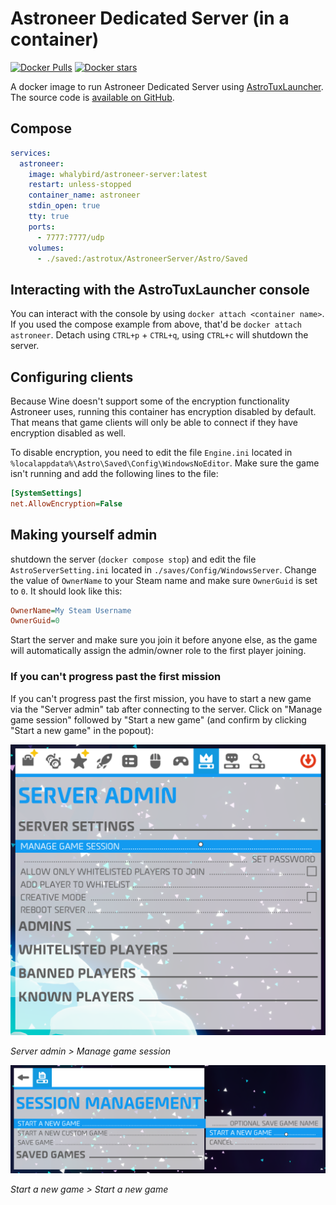 # Astroneer Dedicated Server (in a container)

[![Docker Pulls](https://img.shields.io/docker/pulls/whalybird/astroneer-server.svg)](https://hub.docker.com/r/whalybird/astroneer-server)
[![Docker stars](https://img.shields.io/docker/stars/whalybird/astroneer-server.svg)](https://hub.docker.com/r/whalybird/astroneer-server)

A docker image to run Astroneer Dedicated Server using [AstroTuxLauncher](https://github.com/JoeJoeTV/AstroTuxLauncher). The source code is [available on GitHub](https://github.com/C0Nd3Mnd/astroneer-server/).

## Compose

```yaml
services:
  astroneer:
    image: whalybird/astroneer-server:latest
    restart: unless-stopped
    container_name: astroneer
    stdin_open: true
    tty: true
    ports:
      - 7777:7777/udp
    volumes:
      - ./saved:/astrotux/AstroneerServer/Astro/Saved
```

## Interacting with the AstroTuxLauncher console

You can interact with the console by using `docker attach <container name>`. If you used the compose example from above, that'd be `docker attach astroneer`. Detach using `CTRL+p` + `CTRL+q`, using `CTRL+c` will shutdown the server.

## Configuring clients

Because Wine doesn't support some of the encryption functionality Astroneer uses, running this container has encryption disabled by default. That means that game clients will only be able to connect if they have encryption disabled as well.

To disable encryption, you need to edit the file `Engine.ini` located in `%localappdata%\Astro\Saved\Config\WindowsNoEditor`. Make sure the game isn't running and add the following lines to the file:

```ini
[SystemSettings]
net.AllowEncryption=False
```

## Making yourself admin

shutdown the server (`docker compose stop`) and edit the file `AstroServerSetting.ini` located in `./saves/Config/WindowsServer`. Change the value of `OwnerName` to your Steam name and make sure `OwnerGuid` is set to `0`. It should look like this:

```ini
OwnerName=My Steam Username
OwnerGuid=0
```

Start the server and make sure you join it before anyone else, as the game will automatically assign the admin/owner role to the first player joining.

### If you can't progress past the first mission

If you can't progress past the first mission, you have to start a new game via the "Server admin" tab after connecting to the server. Click on "Manage game session" followed by "Start a new game" (and confirm by clicking "Start a new game" in the popout):

![Server admin > Manage game session](./readme_assets/new_game_1.png)

_Server admin > Manage game session_

![Start a new game > Start a new game](./readme_assets/new_game_2.png)

_Start a new game > Start a new game_

